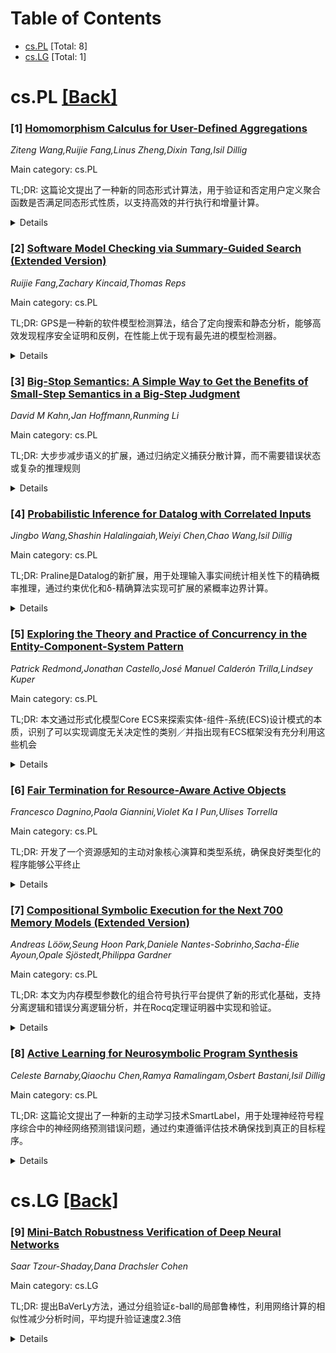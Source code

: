 <div id=toc></div>

# Table of Contents

- [cs.PL](#cs.PL) [Total: 8]
- [cs.LG](#cs.LG) [Total: 1]


<div id='cs.PL'></div>

# cs.PL [[Back]](#toc)

### [1] [Homomorphism Calculus for User-Defined Aggregations](https://arxiv.org/abs/2508.15109)
*Ziteng Wang,Ruijie Fang,Linus Zheng,Dixin Tang,Isil Dillig*

Main category: cs.PL

TL;DR: 这篇论文提出了一种新的同态形式计算法，用于验证和否定用户定义聚合函数是否满足同态形式性质，以支持高效的并行执行和增量计算。


<details>
  <summary>Details</summary>
Motivation: 由于Apache Spark和Flink等数据处理框架需要用户定义聚合函数满足同态形式性质才能实现高效执行，因此需要一种自动化方法来验证和构建合并运算符。

Method: 设计了一种新的同态形式计算法，该算法可以验证或否定UDAF是否为数据框同态形式，如果满足条件则能构建相应的合并运算符。实现了基于该计算法的算法。

Result: 在真实世界的UDAF上进行了评估，证明该方法显著地超过了两个领先的合成器。

Conclusion: 该同态形式计算法为验证和构建高效聚合函数提供了有效的解决方案，能够支持并行执行和增量计算。

Abstract: Data processing frameworks like Apache Spark and Flink provide built-in
support for user-defined aggregation functions (UDAFs), enabling the
integration of domain-specific logic. However, for these frameworks to support
\emph{efficient} UDAF execution, the function needs to satisfy a
\emph{homomorphism property}, which ensures that partial results from
independent computations can be merged correctly. Motivated by this problem,
this paper introduces a novel \emph{homomorphism calculus} that can both verify
and refute whether a UDAF is a dataframe homomorphism. If so, our calculus also
enables the construction of a corresponding merge operator which can be used
for incremental computation and parallel execution. We have implemented an
algorithm based on our proposed calculus and evaluate it on real-world UDAFs,
demonstrating that our approach significantly outperforms two leading
synthesizers.

</details>


### [2] [Software Model Checking via Summary-Guided Search (Extended Version)](https://arxiv.org/abs/2508.15137)
*Ruijie Fang,Zachary Kincaid,Thomas Reps*

Main category: cs.PL

TL;DR: GPS是一种新的软件模型检测算法，结合了定向搜索和静态分析，能够高效发现程序安全证明和反例，在性能上优于现有最先进的模型检测器。


<details>
  <summary>Details</summary>
Motivation: 现有的软件模型检测方法在处理包含长输入依赖错误路径的程序时效率不高，需要一种既能证明安全性又能发现错误的高效算法。

Method: GPS采用基于组合静态分析的定向搜索策略，使用静态分析摘要来剪枝不可行路径并驱动测试生成，采用两层搜索策略和插装技术实现反驳完备性。

Result: GPS在SV-COMP和先前文献的基准测试中表现优异，在解决的基准数量和运行时间上都超过了最先进的软件模型检测器。

Conclusion: GPS算法通过结合静态分析和定向搜索，有效解决了长错误路径程序的模型检测问题，实现了高性能和反驳完备性。

Abstract: In this work, we describe a new software model-checking algorithm called GPS.
GPS treats the task of model checking a program as a directed search of the
program states, guided by a compositional, summary-based static analysis. The
summaries produced by static analysis are used both to prune away infeasible
paths and to drive test generation to reach new, unexplored program states. GPS
can find both proofs of safety and counter-examples to safety (i.e., inputs
that trigger bugs), and features a novel two-layered search strategy that
renders it particularly efficient at finding bugs in programs featuring long,
input-dependent error paths. To make GPS refutationally complete (in the sense
that it will find an error if one exists, if it is allotted enough time), we
introduce an instrumentation technique and show that it helps GPS achieve
refutation-completeness without sacrificing overall performance. We benchmarked
GPS on a suite of benchmarks including both programs from the Software
Verification Competition (SV-COMP) and from prior literature, and found that
our implementation of GPS outperforms state-of-the-art software model checkers
(including the top performers in SV-COMP ReachSafety-Loops category), both in
terms of the number of benchmarks solved and in terms of running time.

</details>


### [3] [Big-Stop Semantics: A Simple Way to Get the Benefits of Small-Step Semantics in a Big-Step Judgment](https://arxiv.org/abs/2508.15157)
*David M Kahn,Jan Hoffmann,Runming Li*

Main category: cs.PL

TL;DR: 大步步减步语义的扩展，通过归纳定义捕获分散计算，而不需要错误状态或复杂的推理规则


<details>
  <summary>Details</summary>
Motivation: 大步步语义在语言设计中更受欢迎，因为它更直接地跳转到计算结果，但缺点是无法处理分散计算

Method: 提出大停止语义，在标准大步步推理规则基础上添加少量规则，通过归纳定义来定义与小步步过渡的自反传递闭包等价的评估判断

Result: 在类型化、非类型化和带效果的PCF语言以及while循环命令式语言中实现了这种方法，能够捕获分散计算

Conclusion: 大停止语义提供了一种简洁的方法来扩展大步步语义的能力，避免了其他方案中的复杂性和使用少见的推理原则

Abstract: As evident in the programming language literature, many practitioners favor
specifying dynamic program behavior using big-step over small-step semantics.
Unlike small-step semantics, which must dwell on every intermediate program
state, big-step semantics conveniently jump directly to the ever-important
result of the computation. Big-step semantics also typically involve fewer
inference rules than their small-step counterparts. However, in exchange for
ergonomics, big-step semantics give up power: Small-step semantics describes
program behaviors that are outside the grasp of big-step semantics, notably
divergence. This work presents a little-known extension of big-step semantics
with inductive definitions that captures diverging computations without
introducing error states. This big-stop semantics is illustrated for typed,
untyped, and effectful variants of PCF, as well as a while-loop-based
imperative language. Big-stop semantics extends the standard big-step inference
rules with a few additional rules to define an evaluation judgment that is
equivalent to the reflexive-transitive closure of small-step transitions. This
simple extension contrasts with other solutions in the literature which
sacrifice ergonomics by introducing many additional inference rules, global
state, and/or less-commonly-understood reasoning principles like coinduction.

</details>


### [4] [Probabilistic Inference for Datalog with Correlated Inputs](https://arxiv.org/abs/2508.15166)
*Jingbo Wang,Shashin Halalingaiah,Weiyi Chen,Chao Wang,Isil Dillig*

Main category: cs.PL

TL;DR: Praline是Datalog的新扩展，用于处理输入事实间统计相关性下的精确概率推理，通过约束优化和δ-精确算法实现可扩展的紧概率边界计算。


<details>
  <summary>Details</summary>
Motivation: 现有概率逻辑编程语言（如ProbLog）未考虑输入事实间的统计相关性，这限制了概率推理的精确性。

Method: 将推理任务建模为约束优化问题，提出δ-精确推理算法，结合约束求解、静态分析和迭代优化来提高可扩展性。

Result: 在包括侧信道分析在内的现实基准测试中，该方法不仅有效扩展，还能提供紧致的概率边界。

Conclusion: Praline通过处理输入相关性，实现了精确且可扩展的概率推理，为复杂应用提供了可靠的概率边界计算。

Abstract: Probabilistic extensions of logic programming languages, such as ProbLog,
integrate logical reasoning with probabilistic inference to evaluate
probabilities of output relations; however, prior work does not account for
potential statistical correlations among input facts. This paper introduces
Praline, a new extension to Datalog designed for precise probabilistic
inference in the presence of (partially known) input correlations. We formulate
the inference task as a constrained optimization problem, where the solution
yields sound and precise probability bounds for output facts. However, due to
the complexity of the resulting optimization problem, this approach alone often
does not scale to large programs. To address scalability, we propose a more
efficient $\delta$-exact inference algorithm that leverages constraint solving,
static analysis, and iterative refinement. Our empirical evaluation on
challenging real-world benchmarks, including side-channel analysis,
demonstrates that our method not only scales effectively but also delivers
tight probability bounds.

</details>


### [5] [Exploring the Theory and Practice of Concurrency in the Entity-Component-System Pattern](https://arxiv.org/abs/2508.15264)
*Patrick Redmond,Jonathan Castello,José Manuel Calderón Trilla,Lindsey Kuper*

Main category: cs.PL

TL;DR: 本文通过形式化模型Core ECS来探索实体-组件-系统(ECS)设计模式的本质，识别了可以实现调度无关决定性的类别／并指出现有ECS框架没有充分利用这些机会


<details>
  <summary>Details</summary>
Motivation: ECS模式虽然在游戏开发中广泛使用，但在其他领域知名度不高，现有解释多假候具体框架细节或使用不完整的比喻，需要一个更严谨的理论基础

Method: 设计了一个形式模型Core ECS，抽象化具体实现细节来揭示ECS模式的本质特性，并识别具有调度无关决定性的类别

Result: 发现了一类Core ECS程序可以在任何调度情况下都表现出决定性，但对多个实际ECS框架的调研显示它们都没有充分利用这种可能性

Conclusion: 研究指出了新的ECS实现技术的发展空间，可以更好地利用决定性并发编程模型的优势

Abstract: The Entity-Component-System (ECS) software design pattern, long used in game
development, encourages a clean separation of identity (entities), data
properties (components), and computational behaviors (systems). Programs
written using the ECS pattern are naturally concurrent, and the pattern offers
modularity, flexibility, and performance benefits that have led to a
proliferation of ECS frameworks. Nevertheless, the ECS pattern is little-known
and not well understood outside of a few domains. Existing explanations of the
ECS pattern tend to be mired in the concrete details of particular ECS
frameworks, or they explain the pattern in terms of imperfect metaphors or in
terms of what it is not. We seek a rigorous understanding of the ECS pattern
via the design of a formal model, Core ECS, that abstracts away the details of
specific implementations to reveal the essence of software using the ECS
pattern. We identify a class of Core ECS programs that behave deterministically
regardless of scheduling, enabling use of the ECS pattern as a
deterministic-by-construction concurrent programming model. With Core ECS as a
point of comparison, we then survey several real-world ECS frameworks and find
that they all leave opportunities for deterministic concurrency unexploited.
Our findings point out a space for new ECS implementation techniques that
better leverage such opportunities.

</details>


### [6] [Fair Termination for Resource-Aware Active Objects](https://arxiv.org/abs/2508.15333)
*Francesco Dagnino,Paola Giannini,Violet Ka I Pun,Ulises Torrella*

Main category: cs.PL

TL;DR: 开发了一个资源感知的主动对象核心演算和类型系统，确保良好类型化的程序能够公平终止


<details>
  <summary>Details</summary>
Motivation: 主动对象系统是分布式计算模型，用于建模分布式系统和业务流程工作流。该领域本质上是并发和资源感知的，需要开发资源感知的形式化方法

Method: 结合了顺序程序中成熟的梯度语义和类型系统技术，以及为同步会话开发的公平终止技术

Result: 开发了一个核心演算和类型系统，确保良好类型化的程序能够公平终止（即总能最终终止）

Conclusion: 成功将顺序程序的梯度语义技术与同步会话的公平终止技术相结合，为资源感知的主动对象系统提供了形式化保证

Abstract: Active object systems are a model of distributed computation that has been
adopted for modelling distributed systems and business process workflows. This
field of modelling is, in essence, concurrent and resource-aware, motivating
the development of resource-aware formalisations on the active object model.
The contributions of this work are the development of a core calculus for
resource-aware active objects together with a type system ensuring that
well-typed programs are fairly terminating, i.e., they can always eventually
terminate. To achieve this, we combine techniques from graded semantics and
type systems, which are quite well understood for sequential programs, with
those for fair termination, which have been developed for synchronous~sessions.

</details>


### [7] [Compositional Symbolic Execution for the Next 700 Memory Models (Extended Version)](https://arxiv.org/abs/2508.15576)
*Andreas Lööw,Seung Hoon Park,Daniele Nantes-Sobrinho,Sacha-Élie Ayoun,Opale Sjöstedt,Philippa Gardner*

Main category: cs.PL

TL;DR: 本文为内存模型参数化的组合符号执行平台提供了新的形式化基础，支持分离逻辑和错误分离逻辑分析，并在Rocq定理证明器中实现和验证。


<details>
  <summary>Details</summary>
Motivation: 现有的组合符号执行工具虽然利用了分离逻辑进行组合验证和错误分离逻辑进行组合错误查找，但缺乏对内存模型参数化平台的满意形式化基础，限制了平台的灵活性、语言支持范围和性能优化。

Method: 基于Gillian平台的启发，在Rocq交互式定理证明器中机械化形式化基础，并通过实例化到C和CHERI等多种内存模型进行验证，同时支持分离逻辑和错误分离逻辑分析。

Result: 成功建立了内存模型参数化组合符号执行平台的形式化基础，支持多种内存模型实例化，扩展了分析范围（同时支持SL和ISL），并基于标准定义确保与其他工具的互操作性。

Conclusion: 该研究为内存模型参数化的组合符号执行平台提供了坚实的形式化基础，增强了平台的灵活性、可扩展性和与其他工具的兼容性，推动了该领域的发展。

Abstract: Multiple successful compositional symbolic execution (CSE) tools and
platforms exploit separation logic (SL) for compositional verification and/or
incorrectness separation logic (ISL) for compositional bug-finding, including
VeriFast, Viper, Gillian, CN, and Infer-Pulse. Previous work on the Gillian
platform, the only CSE platform that is parametric on the memory model, meaning
that it can be instantiated to different memory models, suggests that the
ability to use custom memory models allows for more flexibility in supporting
analysis of a wide range of programming languages, for implementing custom
automation, and for improving performance. However, the literature lacks a
satisfactory formal foundation for memory-model-parametric CSE platforms.
  In this paper, inspired by Gillian, we provide a new formal foundation for
memory-model-parametric CSE platforms. Our foundation advances the state of the
art in four ways. First, we mechanise our foundation (in the interactive
theorem prover Rocq). Second, we validate our foundation by instantiating it to
a broad range of memory models, including models for C and CHERI. Third,
whereas previous memory-model-parametric work has only covered SL analyses, we
cover both SL and ISL analyses. Fourth, our foundation is based on standard
definitions of SL and ISL (including definitions of function specification
validity, to ensure sound interoperation with other tools and platforms also
based on standard definitions).

</details>


### [8] [Active Learning for Neurosymbolic Program Synthesis](https://arxiv.org/abs/2508.15750)
*Celeste Barnaby,Qiaochu Chen,Ramya Ramalingam,Osbert Bastani,Isil Dillig*

Main category: cs.PL

TL;DR: 这篇论文提出了一种新的主动学习技术SmartLabel，用于处理神经符号程序综合中的神经网络预测错误问题，通过约束遵循评估技术确保找到真正的目标程序。


<details>
  <summary>Details</summary>
Motivation: 传统的符号主动学习技术在神经符号程序综合中效果不佳，因神经组件的预测错误导致返回非预期程序，需要新方法来处理这些挑战。

Method: 提出了约束遵循评估（CCE）新评估策略，在考虑用户反馈的同时处理神经网络预测错误。通过迭代提高CCE的精确性，直到所有剩余程序都保证观察等价。

Result: 在三个神经符号领域的实验中，SmartLabel能够为98%的测试找到真实目标程序，平均只需少于5轮用户交互。老方法最多只能在65%的测试上收敛到真实程序。

Conclusion: SmartLabel通过CCE技术有效解决了神经符号程序综合中的主动学习挑战，显著提高了找到正确程序的成功率和效率。

Abstract: The goal of active learning for program synthesis is to synthesize the
desired program by asking targeted questions that minimize user interaction.
While prior work has explored active learning in the purely symbolic setting,
such techniques are inadequate for the increasingly popular paradigm of
neurosymbolic program synthesis, where the synthesized program incorporates
neural components. When applied to the neurosymbolic setting, such techniques
can -- and, in practice, do -- return an unintended program due to
mispredictions of neural components. This paper proposes a new active learning
technique that can handle the unique challenges posed by neural network
mispredictions. Our approach is based upon a new evaluation strategy called
constrained conformal evaluation (CCE), which accounts for neural
mispredictions while taking into account user-provided feedback. Our proposed
method iteratively makes CCE more precise until all remaining programs are
guaranteed to be observationally equivalent. We have implemented this method in
a tool called SmartLabel and experimentally evaluated it on three neurosymbolic
domains. Our results demonstrate that SmartLabel identifies the ground truth
program for 98% of the benchmarks, requiring under 5 rounds of user interaction
on average. In contrast, prior techniques for active learning are only able to
converge to the ground truth program for at most 65% of the benchmarks.

</details>


<div id='cs.LG'></div>

# cs.LG [[Back]](#toc)

### [9] [Mini-Batch Robustness Verification of Deep Neural Networks](https://arxiv.org/abs/2508.15454)
*Saar Tzour-Shaday,Dana Drachsler Cohen*

Main category: cs.LG

TL;DR: 提出BaVerLy方法，通过分组验证ε-ball的局部鲁棒性，利用网络计算的相似性减少分析时间，平均提升验证速度2.3倍


<details>
  <summary>Details</summary>
Motivation: 现有神经网络局部鲁棒性验证器分析时间长或精度损失大，无法有效处理大规模输入集

Method: 动态构建和验证mini-batches，自适应识别成功的batch大小，对具有相似网络计算的ε-ball进行联合验证

Result: 在MNIST和CIFAR-10的全连接和卷积网络上，平均加速2.3倍，最高达4.1倍，将24小时分析时间缩短至6小时

Conclusion: BaVerLy通过分组验证策略有效提升了局部鲁棒性验证的效率，为大规模安全关键应用提供了可行的验证方案

Abstract: Neural network image classifiers are ubiquitous in many safety-critical
applications. However, they are susceptible to adversarial attacks. To
understand their robustness to attacks, many local robustness verifiers have
been proposed to analyze $\epsilon$-balls of inputs. Yet, existing verifiers
introduce a long analysis time or lose too much precision, making them less
effective for a large set of inputs. In this work, we propose a new approach to
local robustness: group local robustness verification. The key idea is to
leverage the similarity of the network computations of certain $\epsilon$-balls
to reduce the overall analysis time. We propose BaVerLy, a sound and complete
verifier that boosts the local robustness verification of a set of
$\epsilon$-balls by dynamically constructing and verifying mini-batches.
BaVerLy adaptively identifies successful mini-batch sizes, accordingly
constructs mini-batches of $\epsilon$-balls that have similar network
computations, and verifies them jointly. If a mini-batch is verified, all
$\epsilon$-balls are proven robust. Otherwise, one $\epsilon$-ball is suspected
as not being robust, guiding the refinement. In the latter case, BaVerLy
leverages the analysis results to expedite the analysis of that $\epsilon$-ball
as well as the other $\epsilon$-balls in the batch. We evaluate BaVerLy on
fully connected and convolutional networks for MNIST and CIFAR-10. Results show
that BaVerLy scales the common one by one verification by 2.3x on average and
up to 4.1x, in which case it reduces the total analysis time from 24 hours to 6
hours.

</details>
